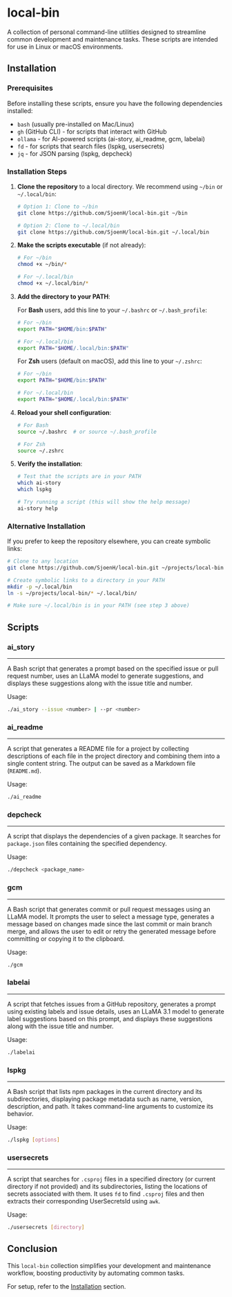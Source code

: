 # local-bin

A collection of personal command-line utilities designed to streamline common development and maintenance tasks. These scripts are intended for use in Linux or macOS environments.

## Installation

### Prerequisites

Before installing these scripts, ensure you have the following dependencies installed:
- `bash` (usually pre-installed on Mac/Linux)
- `gh` (GitHub CLI) - for scripts that interact with GitHub
- `ollama` - for AI-powered scripts (ai-story, ai_readme, gcm, labelai)
- `fd` - for scripts that search files (lspkg, usersecrets)
- `jq` - for JSON parsing (lspkg, depcheck)

### Installation Steps

1.  **Clone the repository** to a local directory. We recommend using `~/bin` or `~/.local/bin`:

    ```bash
    # Option 1: Clone to ~/bin
    git clone https://github.com/SjoenH/local-bin.git ~/bin

    # Option 2: Clone to ~/.local/bin
    git clone https://github.com/SjoenH/local-bin.git ~/.local/bin
    ```

2.  **Make the scripts executable** (if not already):

    ```bash
    # For ~/bin
    chmod +x ~/bin/*

    # For ~/.local/bin
    chmod +x ~/.local/bin/*
    ```

3.  **Add the directory to your PATH**:

    For **Bash** users, add this line to your `~/.bashrc` or `~/.bash_profile`:
    ```bash
    # For ~/bin
    export PATH="$HOME/bin:$PATH"

    # For ~/.local/bin
    export PATH="$HOME/.local/bin:$PATH"
    ```

    For **Zsh** users (default on macOS), add this line to your `~/.zshrc`:
    ```bash
    # For ~/bin
    export PATH="$HOME/bin:$PATH"

    # For ~/.local/bin
    export PATH="$HOME/.local/bin:$PATH"
    ```

4.  **Reload your shell configuration**:

    ```bash
    # For Bash
    source ~/.bashrc  # or source ~/.bash_profile

    # For Zsh
    source ~/.zshrc
    ```

5.  **Verify the installation**:

    ```bash
    # Test that the scripts are in your PATH
    which ai-story
    which lspkg

    # Try running a script (this will show the help message)
    ai-story help
    ```

### Alternative Installation

If you prefer to keep the repository elsewhere, you can create symbolic links:

```bash
# Clone to any location
git clone https://github.com/SjoenH/local-bin.git ~/projects/local-bin

# Create symbolic links to a directory in your PATH
mkdir -p ~/.local/bin
ln -s ~/projects/local-bin/* ~/.local/bin/

# Make sure ~/.local/bin is in your PATH (see step 3 above)
```

## Scripts

### ai\_story
-----------------

A Bash script that generates a prompt based on the specified issue or pull request number, uses an LLaMA model to generate suggestions, and displays these suggestions along with the issue title and number.

Usage:
```bash
./ai_story --issue <number> | --pr <number>
```

### ai\_readme
----------------

A script that generates a README file for a project by collecting descriptions of each file in the project directory and combining them into a single content string. The output can be saved as a Markdown file (`README.md`).

Usage:
```bash
./ai_readme
```

### depcheck
-------------

A script that displays the dependencies of a given package. It searches for `package.json` files containing the specified dependency.

Usage:
```bash
./depcheck <package_name>
```

### gcm
----------

A Bash script that generates commit or pull request messages using an LLaMA model. It prompts the user to select a message type, generates a message based on changes made since the last commit or main branch merge, and allows the user to edit or retry the generated message before committing or copying it to the clipboard.

Usage:
```bash
./gcm
```

### labelai
----------------

A script that fetches issues from a GitHub repository, generates a prompt using existing labels and issue details, uses an LLaMA 3.1 model to generate label suggestions based on this prompt, and displays these suggestions along with the issue title and number.

Usage:
```bash
./labelai
```

### lspkg
------------

A Bash script that lists npm packages in the current directory and its subdirectories, displaying package metadata such as name, version, description, and path. It takes command-line arguments to customize its behavior.

Usage:
```bash
./lspkg [options]
```

### usersecrets
-----------------

A script that searches for `.csproj` files in a specified directory (or current directory if not provided) and its subdirectories, listing the locations of secrets associated with them. It uses `fd` to find `.csproj` files and then extracts their corresponding UserSecretsId using `awk`.

Usage:
```bash
./usersecrets [directory]
```

## Conclusion

This `local-bin` collection simplifies your development and maintenance workflow, boosting productivity by automating common tasks.

For setup, refer to the [Installation](#installation) section.
